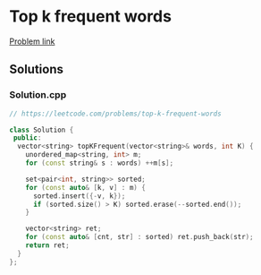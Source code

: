 # Top k frequent words

[Problem link](https://leetcode.com/problems/top-k-frequent-words)

## Solutions


### Solution.cpp
```cpp
// https://leetcode.com/problems/top-k-frequent-words

class Solution {
 public:
  vector<string> topKFrequent(vector<string>& words, int K) {
    unordered_map<string, int> m;
    for (const string& s : words) ++m[s];

    set<pair<int, string>> sorted;
    for (const auto& [k, v] : m) {
      sorted.insert({-v, k});
      if (sorted.size() > K) sorted.erase(--sorted.end());
    }

    vector<string> ret;
    for (const auto& [cnt, str] : sorted) ret.push_back(str);
    return ret;
  }
};
```